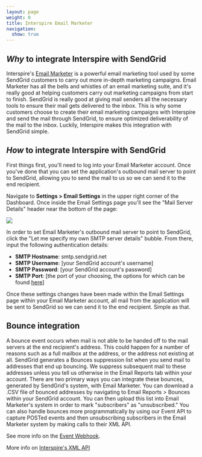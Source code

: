 ```yaml
---
layout: page
weight: 0
title: Interspire Email Marketer
navigation:
  show: true
---
```


*Why* to integrate Interspire with SendGrid
-------------------------------------------

Interspire's [Email Marketer](http://www.interspire.com/emailmarketer/) is a powerful email marketing tool used by some SendGrid customers to carry out more in-depth marketing campaigns. Email Marketer has all the bells and whistles of an email marketing suite, and it's really good at helping customers carry out marketing campaigns from start to finish. SendGrid is really good at giving mail senders all the necessary tools to ensure their mail gets delivered to the inbox. This is why some customers choose to create their email marketing campaigns with Interspire and send the mail through SendGrid, to ensure optimized deliverability of the mail to the inbox. Luckily, Interspire makes this integration with SendGrid simple.

*How* to integrate Interspire with SendGrid
-------------------------------------------

First things first, you'll need to log into your Email Marketer account. Once you've done that you can set the application's outbound mail server to point to SendGrid, allowing you to send the mail to us so we can send it to the end recipient.

Navigate to **Settings \> Email Settings** in the upper right corner of the Dashboard. Once inside the Email Settings page you'll see the "Mail Server Details" header near the bottom of the page:

![]({{root_url}}/images/interspire.png)

In order to set Email Marketer's outbound mail server to point to SendGrid, click the "Let me specify my own SMTP server details" bubble. From there, input the following authentication details:

-   **SMTP Hostname**: smtp.sendgrid.net
-   **SMTP Username**: [your SendGrid account's username]
-   **SMTP Password**: [your SendGrid account's password]
-   **SMTP Port**: [the port of your choosing, the options for which can be found [here]({{%20root_url}}/Integrate/index.html)]

Once these settings changes have been made within the Email Settings page within your Email Marketer account, all mail from the application will be sent to SendGrid so we can send it to the end recipient. Simple as that.

Bounce integration</span>
-------------------------

A bounce event occurs when mail is not able to be handed off to the mail servers at the end recipient's address. This could happen for a number of reasons such as a full mailbox at the address, or the address not existing at all. SendGrid generates a Bounces suppression list when you send mail to addresses that end up bouncing. We suppress subsequent mail to these addresses unless you tell us otherwise in the Email Reports tab within your account. There are two primary ways you can integrate these bounces, generated by SendGrid's system, with Email Marketer. You can download a .CSV file of bounced addresses by navigating to Email Reports \> Bounces within your SendGrid account. You can then upload this list into Email Marketer's system in order to mark "subscribers" as "unsubscribed." You can also handle bounces more programmatically by using our Event API to capture POSTed events and then unsubscribing subscribers in the Email Marketer system by making calls to their XML API.

See more info on the [Event Webhook]({{root_url}}/API_Reference/Webhooks/event.html).

More info on [Interspire's XML API](http://www.interspire.com/emailmarketer/pdf/XMLApiDocumentation.pdf)
